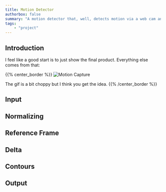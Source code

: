 ```yaml
---
title: Motion Detector
authorbox: false
summary: "A motion detector that, well, detects motion via a web cam and uploads it to google drive"
tags:
    - "project"
---
```


## Introduction
I feel like a good start is to just show the final product. Everything else comes from that:

{{% center_border %}}
![Motion Capture](/hugo_static/img/projects/motion/motion_capture.gif)

The gif is a bit choppy but I think you get the idea.
{{% /center_border %}}

## Input

## Normalizing

## Reference Frame

## Delta

## Contours

## Output